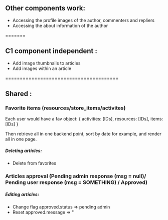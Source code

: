 

## Other components work:

* Accessing the profile images of the author, commenters and repliers 
* Accessing the about information of the author 

=======

## C1 component independent : 

* Add image thumbnails to articles 
* Add images within an article 

=======================================
## Shared :

### Favorite items (resources/store_items/activites)
Each user would have a fav object:
  {
    activities: [IDs],
    resources: [IDs],
    items: [IDs]
  }
  
Then retrieve all in one backend point, sort by date for example, and render all in one page.

##### Deleting articles:
  * Delete from favorites
  
### Articles approval (Pending admin response (msg = null)/ Pending user response (msg = SOMETHING) / Approved)
##### Editing articles:
  * Change flag approved.status => pending admin
  * Reset approved.message => ''

